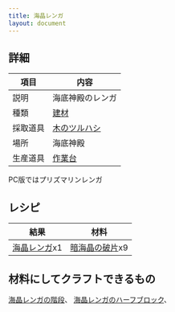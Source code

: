 ```yaml
---
title: 海晶レンガ
layout: document
---
```

## 詳細

|項目|内容|
|---|---|
|説明|海底神殿のレンガ|
|種類|[建材](建材)|
|採取道具|[木のツルハシ](木のツルハシ)|
|場所|海底神殿|
|生産道具|[作業台](作業台)|

PC版ではプリズマリンレンガ

## レシピ

|結果|材料|
|---|---|
|[海晶レンガ](海晶レンガ)x1|[暗海晶の破片](暗海晶の破片)x9|

## 材料にしてクラフトできるもの

[海晶レンガの階段](海晶レンガの階段)、
[海晶レンガのハーフブロック](海晶レンガのハーフブロック)、
